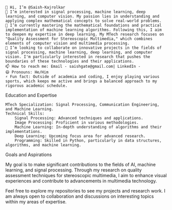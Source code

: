     👋 Hi, I’m @Saish-Kajrolkar
    👀 I’m interested in signal processing, machine learning, deep learning, and computer vision. My passion lies in understanding and applying complex mathematical concepts to solve real-world problems.
    🌱 I’m currently mastering the mathematical foundations and practical implementation of machine learning algorithms. Following this, I aim to deepen my expertise in deep learning. My MTech research focuses on "Quality Assessment for Stereoscopic Multimedia," which combines elements of computer vision and multimedia processing.
    💞️ I’m looking to collaborate on innovative projects in the fields of signal processing, machine learning, deep learning, and computer vision. I'm particularly interested in research that pushes the boundaries of these technologies and their applications.
    📫 How to reach me: Email - saishgate@gmail.com| LinkedIn - 
    😄 Pronouns: He/Him
    ⚡ Fun fact: Outside of academia and coding, I enjoy playing various sports, which keeps me active and brings a balanced approach to my rigorous academic schedule.

Education and Expertise

    MTech Specialization: Signal Processing, Communication Engineering, and Machine Learning.
    Technical Skills:
        Signal Processing: Advanced techniques and applications.
        Image Processing: Proficient in various methodologies.
        Machine Learning: In-depth understanding of algorithms and their implementations.
        Deep Learning: Upcoming focus area for advanced research.
        Programming: Skilled in Python, particularly in data structures, algorithms, and machine learning.

Goals and Aspirations

My goal is to make significant contributions to the fields of AI, machine learning, and signal processing. Through my research on quality assessment techniques for stereoscopic multimedia, I aim to enhance visual experiences and contribute to advancements in multimedia technology.

Feel free to explore my repositories to see my projects and research work. I am always open to collaboration and discussions on interesting topics within my areas of expertise.
<!---
Saish-Kajrolkar/Saish-Kajrolkar is a ✨ special ✨ repository because its `README.md` (this file) appears on your GitHub profile.
You can click the Preview link to take a look at your changes.
--->
